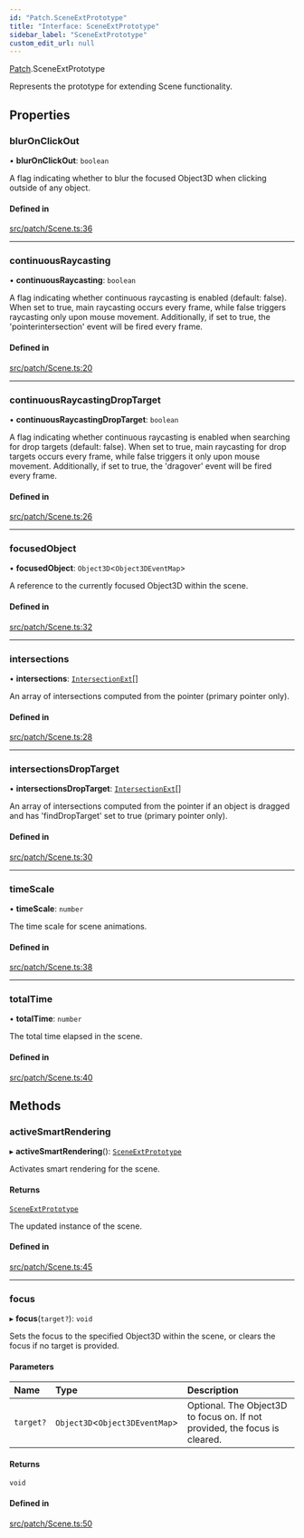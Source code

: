 ```yaml
---
id: "Patch.SceneExtPrototype"
title: "Interface: SceneExtPrototype"
sidebar_label: "SceneExtPrototype"
custom_edit_url: null
---
```


[Patch](../namespaces/Patch.md).SceneExtPrototype

Represents the prototype for extending Scene functionality.

## Properties

### blurOnClickOut

• **blurOnClickOut**: `boolean`

A flag indicating whether to blur the focused Object3D when clicking outside of any object.

#### Defined in

[src/patch/Scene.ts:36](https://github.com/agargaro/three.ez/blob/3b2406b/src/patch/Scene.ts#L36)

___

### continuousRaycasting

• **continuousRaycasting**: `boolean`

A flag indicating whether continuous raycasting is enabled (default: false).
When set to true, main raycasting occurs every frame, while false triggers raycasting only upon mouse movement.
Additionally, if set to true, the 'pointerintersection' event will be fired every frame.

#### Defined in

[src/patch/Scene.ts:20](https://github.com/agargaro/three.ez/blob/3b2406b/src/patch/Scene.ts#L20)

___

### continuousRaycastingDropTarget

• **continuousRaycastingDropTarget**: `boolean`

A flag indicating whether continuous raycasting is enabled when searching for drop targets (default: false).
When set to true, main raycasting for drop targets occurs every frame, while false triggers it only upon mouse movement. 
Additionally, if set to true, the 'dragover' event will be fired every frame.

#### Defined in

[src/patch/Scene.ts:26](https://github.com/agargaro/three.ez/blob/3b2406b/src/patch/Scene.ts#L26)

___

### focusedObject

• **focusedObject**: `Object3D`<`Object3DEventMap`\>

A reference to the currently focused Object3D within the scene.

#### Defined in

[src/patch/Scene.ts:32](https://github.com/agargaro/three.ez/blob/3b2406b/src/patch/Scene.ts#L32)

___

### intersections

• **intersections**: [`IntersectionExt`](Events.IntersectionExt.md)[]

An array of intersections computed from the pointer (primary pointer only).

#### Defined in

[src/patch/Scene.ts:28](https://github.com/agargaro/three.ez/blob/3b2406b/src/patch/Scene.ts#L28)

___

### intersectionsDropTarget

• **intersectionsDropTarget**: [`IntersectionExt`](Events.IntersectionExt.md)[]

An array of intersections computed from the pointer if an object is dragged and has 'findDropTarget' set to true (primary pointer only).

#### Defined in

[src/patch/Scene.ts:30](https://github.com/agargaro/three.ez/blob/3b2406b/src/patch/Scene.ts#L30)

___

### timeScale

• **timeScale**: `number`

The time scale for scene animations.

#### Defined in

[src/patch/Scene.ts:38](https://github.com/agargaro/three.ez/blob/3b2406b/src/patch/Scene.ts#L38)

___

### totalTime

• **totalTime**: `number`

The total time elapsed in the scene.

#### Defined in

[src/patch/Scene.ts:40](https://github.com/agargaro/three.ez/blob/3b2406b/src/patch/Scene.ts#L40)

## Methods

### activeSmartRendering

▸ **activeSmartRendering**(): [`SceneExtPrototype`](Patch.SceneExtPrototype.md)

Activates smart rendering for the scene.

#### Returns

[`SceneExtPrototype`](Patch.SceneExtPrototype.md)

The updated instance of the scene.

#### Defined in

[src/patch/Scene.ts:45](https://github.com/agargaro/three.ez/blob/3b2406b/src/patch/Scene.ts#L45)

___

### focus

▸ **focus**(`target?`): `void`

Sets the focus to the specified Object3D within the scene, or clears the focus if no target is provided.

#### Parameters

| Name | Type | Description |
| :------ | :------ | :------ |
| `target?` | `Object3D`<`Object3DEventMap`\> | Optional. The Object3D to focus on. If not provided, the focus is cleared. |

#### Returns

`void`

#### Defined in

[src/patch/Scene.ts:50](https://github.com/agargaro/three.ez/blob/3b2406b/src/patch/Scene.ts#L50)
